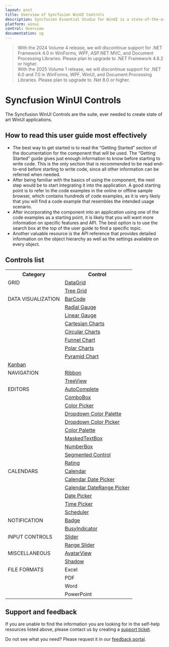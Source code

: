 ```yaml
---
layout: post
title: Overview of Syncfusion WinUI Controls
description: Syncfusion Essential Studio for WinUI is a state-of-the-art WinUI toolkit for developing Windows apps.
platform: winui
control: Overview
documentation: ug
---
```


> With the 2024 Volume 4 release, we will discontinue support for .NET Framework 4.0 in WinForms, WPF, ASP.NET MVC, and Document Processing Libraries. Please plan to upgrade to .NET Framework 4.6.2 or higher.<br>
With the 2025 Volume 1 release, we will discontinue support for .NET 6.0 and 7.0 in WinForms, WPF, WinUI, and Document Processing Libraries. Please plan to upgrade to .Net 8.0 or higher.

# Syncfusion WinUI Controls

The Syncfusion WinUI Controls are the suite, ever needed to create state of art WinUI applications.

## How to read this user guide most effectively

* The best way to get started is to read the “Getting Started” section of the documentation for the component that will be used. The “Getting Started” guide gives just enough information to know before starting to write code. This is the only section that is recommended to be read end-to-end before starting to write code, since all other information can be referred when needed.
* After being familiar with the basics of using the component, the next step would be to start integrating it into the application. A good starting point is to refer to the code examples in the online or offline sample browser, which contains hundreds of code examples, as it is very likely that you will find a code example that resembles the intended usage scenario.
* After incorporating the component into an application using one of the code examples as a starting point, it is likely that you will want more information on specific features and API. The best option is to use the search box at the top of the user guide to find a specific topic.
* Another valuable resource is the API reference that provides detailed information on the object hierarchy as well as the settings available on every object.

## Controls list

<table>
	<tr>
		<th align="center">
			Category<br/>
		</th>
		<th align="center">
			Control<br/>
		</th>
	</tr>
	<tr>
		<td rowspan="2" valign="top">
			GRID<br/>
		</td>
		<td>
			<a href="https://help.syncfusion.com/winui/datagrid/getting-started">DataGrid </a><br/>
		</td>
	</tr>
	<tr>
		<td>
			<a href="https://help.syncfusion.com/winui/treegrid/getting-started">Tree Grid</a><br/>
		</td>
	</tr>
	<tr>
		<td rowspan="8" valign="top">
			DATA VISUALIZATION<br/>
		</td>
		<td>
			<a href="https://help.syncfusion.com/winui/barcode/getting-started" >BarCode </a><br/>
		</td>
	</tr>
	<tr>
		<td>
			<a href="https://help.syncfusion.com/winui/radial-gauge/getting-started">Radial Gauge </a><br/>
		</td>
	</tr>
	<tr>
		<td>
			<a href="https://help.syncfusion.com/winui/linear-gauge/getting-started" >Linear Gauge </a><br/>
		</td>
	</tr>
	<tr>
		<td>
			<a href="https://help.syncfusion.com/winui/cartesian-charts/getting-started">Cartesian Charts </a><br/>
		</td>
	</tr>
	<tr>
		<td>
			<a href="https://help.syncfusion.com/winui/circular-charts/getting-started">Circular Charts</a><br/>
		</td>
	</tr>
	<tr>
		<td>
			<a href="https://help.syncfusion.com/winui/funnel-chart/getting-started">Funnel Chart</a><br/>
		</td>
	</tr>
	<tr>
		<td>
			<a href="https://help.syncfusion.com/winui/polar-chart/getting-started">Polar Charts</a><br/>
		</td>
	</tr>
	<tr>
		<td>
			<a href="https://help.syncfusion.com/winui/pyramid-chart/getting-started">Pyramid Chart</a><br/>
		</td>
	</tr>
	<tr>
		<td>
			<a href="https://help.syncfusion.com/winui/kanban/getting-started">Kanban</a><br/>
		</td>
	</tr>
	<tr>
		<td rowspan="2" valign="top">
			NAVIGATION<br/>
		</td>
		<td>
			<a href="https://help.syncfusion.com/winui/ribbon/getting-started">Ribbon </a><br/>
		</td>
	</tr>
	<tr>
		<td>
			<a href="https://help.syncfusion.com/winui/treeview/getting-started">TreeView </a><br/>
		</td>
	</tr>
	<tr>
	    <td rowspan="10" valign="top">
			EDITORS<br/>
		</td>	
		<td>
			<a href="https://help.syncfusion.com/winui/autocomplete/getting-started">AutoComplete</a><br/>
		</td>
	</tr>
	<tr>
		<td>
			<a href="https://help.syncfusion.com/winui/combobox/getting-started">ComboBox</a><br/>
		</td>
	</tr>
	<tr>
		<td>
			<a href="https://help.syncfusion.com/winui/color-picker/getting-started">Color Picker</a><br/>
		</td>
	</tr>
	<tr>
		<td>
			<a href="https://help.syncfusion.com/winui/dropdown-color-palette/getting-started">Dropdown Color Palette</a><br/>
		</td>
	</tr>
	<tr>
		<td>
			<a href="https://help.syncfusion.com/winui/dropdown-color-picker/getting-started">Dropdown Color Picker</a><br/>
		</td>
	</tr>
	<tr>
		<td>
			<a href="https://help.syncfusion.com/winui/color-palette/getting-started">Color Palette</a><br/>
		</td>
	</tr>
	<tr>
		<td>
			<a href="https://help.syncfusion.com/winui/masked-textbox/getting-started">MaskedTextBox</a><br/>
		</td>
	</tr>
	<tr>
		<td>
			<a href="https://help.syncfusion.com/winui/numberbox/getting-started" >NumberBox</a><br/>
		</td>
	</tr>
	<tr>
		<td>
			<a href="https://help.syncfusion.com/winui/segmentedcontrol/getting-started" >Segmented Control</a><br/>
		</td>
	</tr>
	<tr>
		<td>
			<a href="https://help.syncfusion.com/winui/rating/getting-started" >Rating</a><br/>
		</td>
	</tr>
	<tr>
	    <td rowspan="6" valign="top">
		CALENDARS<br/>
		</td>
		<td>
			<a href="https://help.syncfusion.com/winui/calendar/getting-started" >Calendar</a><br/>
		</td>
	</tr>	
    <tr>
		<td>
			<a href="https://help.syncfusion.com/winui/calendar-date-picker/getting-started">Calendar Date Picker</a><br/>
		</td>
	</tr>
    <tr>
	    <td>
			<a href="https://help.syncfusion.com/winui/calendar-daterange-picker/getting-started">Calendar DateRange Picker</a><br/>
		</td>
	</tr>
    <tr>
	    <td>
			<a href="https://help.syncfusion.com/winui/date-picker/getting-started" >Date Picker</a><br/>
		</td>
	</tr>
    <tr>
	    <td>
			<a href="https://help.syncfusion.com/winui/time-picker/getting-started">Time Picker</a><br/>
		</td>
	</tr>
    <tr>
	    <td>
			<a href="https://help.syncfusion.com/winui/scheduler/getting-started">Scheduler</a><br/>
		</td>
	</tr>
    <tr>
	    <td rowspan="2" valign="top">
		NOTIFICATION<br/>
		</td>
		<td>
			<a href="https://help.syncfusion.com/winui/badge/getting-started">Badge</a><br/>
		</td>
	</tr>
	<tr>
	    <td>
			<a href="https://help.syncfusion.com/winui/busy-indicator/getting-started">BusyIndicator</a><br/>
		</td>
	</tr>	
    <tr>
	    <td rowspan="2" valign="top">
		INPUT CONTROLS<br/>
		</td>
		<td>
			<a href="https://help.syncfusion.com/winui/slider/getting-started">Slider</a><br/>
		</td>
	</tr>	
    <tr>
		<td>
			<a href="https://help.syncfusion.com/winui/rangeslider/getting-started">Range Slider</a><br/>
		</td>
	</tr>
	<tr>
	    <td rowspan="2" valign="top">
		MISCELLANEOUS<br/>
		</td>
		<td>
			<a href="https://help.syncfusion.com/winui/avatar-view/getting-started">AvatarView</a><br/>
		</td>
	</tr>
	<tr>
		<td>
			<a href="https://help.syncfusion.com/winui/shadow/getting-started">Shadow</a><br/>
		</td>
	</tr>	
	<tr>
		<td rowspan="4" valign="top">
			FILE FORMATS<br/>
		</td>
		<td>
			<a>Excel</a><br/>
		</td>
	</tr>
	<tr>
		<td>
			<a>PDF</a><br/>
		</td>
	</tr>	
	<tr>
		<td>
			<a>Word</a><br/>
		</td>
	</tr>
	<tr>
		<td>
			<a>PowerPoint</a><br/>
		</td>
	</tr>
</table>

## Support and feedback

If you are unable to find the information you are looking for in the self-help resources listed above, please contact us by creating a [support ticket](https://www.syncfusion.com/support/directtrac/incidents).

Do not see what you need? Please request it in our [feedback portal](https://www.syncfusion.com/feedback/winui).